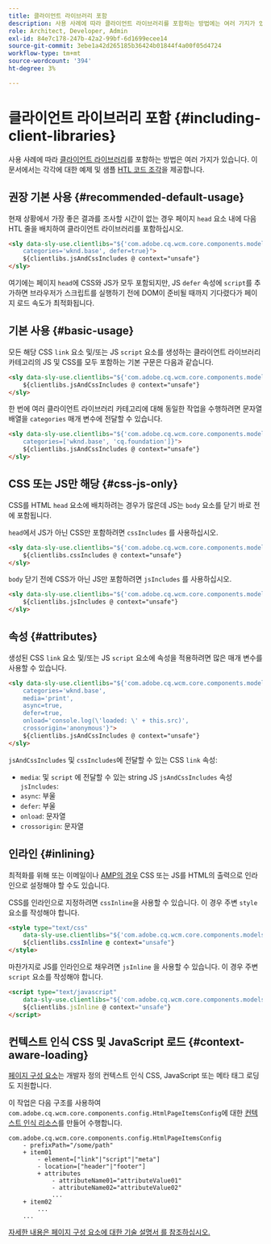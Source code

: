 ```yaml
---
title: 클라이언트 라이브러리 포함
description: 사용 사례에 따라 클라이언트 라이브러리를 포함하는 방법에는 여러 가지가 있습니다.
role: Architect, Developer, Admin
exl-id: 84e7c178-247b-42a2-99bf-6d1699ecee14
source-git-commit: 3ebe1a42d265185b36424b01844f4a00f05d4724
workflow-type: tm+mt
source-wordcount: '394'
ht-degree: 3%

---
```


# 클라이언트 라이브러리 포함 {#including-client-libraries}

사용 사례에 따라 [클라이언트 라이브러리](/help/developing/archetype/uifrontend.md#clientlibs)를 포함하는 방법은 여러 가지가 있습니다. 이 문서에서는 각각에 대한 예제 및 샘플 [HTL 코드 조각](https://docs.adobe.com/content/help/ko/experience-manager-htl/using/overview.html)을 제공합니다.

## 권장 기본 사용 {#recommended-default-usage}

현재 상황에서 가장 좋은 결과를 조사할 시간이 없는 경우 페이지 `head` 요소 내에 다음 HTL 줄을 배치하여 클라이언트 라이브러리를 포함하십시오.

```html
<sly data-sly-use.clientlibs="${'com.adobe.cq.wcm.core.components.models.ClientLibraries' @
    categories='wknd.base', defer=true}">
    ${clientlibs.jsAndCssIncludes @ context="unsafe"}
</sly>
```

여기에는 페이지 `head`에 CSS와 JS가 모두 포함되지만, JS `defer` 속성에 `script`를 추가하면 브라우저가 스크립트를 실행하기 전에 DOM이 준비될 때까지 기다렸다가 페이지 로드 속도가 최적화됩니다.

## 기본 사용 {#basic-usage}

모든 해당 CSS `link` 요소 및/또는 JS `script` 요소를 생성하는 클라이언트 라이브러리 카테고리의 JS 및 CSS를 모두 포함하는 기본 구문은 다음과 같습니다.

```html
<sly data-sly-use.clientlibs="${'com.adobe.cq.wcm.core.components.models.ClientLibraries' @ categories='wknd.base'}">
    ${clientlibs.jsAndCssIncludes @ context="unsafe"}
</sly>
```

한 번에 여러 클라이언트 라이브러리 카테고리에 대해 동일한 작업을 수행하려면 문자열 배열을 `categories` 매개 변수에 전달할 수 있습니다.

```html
<sly data-sly-use.clientlibs="${'com.adobe.cq.wcm.core.components.models.ClientLibraries' @
    categories=['wknd.base', 'cq.foundation']}">
    ${clientlibs.jsAndCssIncludes @ context="unsafe"}
</sly>
```

## CSS 또는 JS만 해당 {#css-js-only}

CSS를 HTML `head` 요소에 배치하려는 경우가 많은데 JS는 `body` 요소를 닫기 바로 전에 포함됩니다.

`head`에서 JS가 아닌 CSS만 포함하려면 `cssIncludes` 를 사용하십시오.

```html
<sly data-sly-use.clientlibs="${'com.adobe.cq.wcm.core.components.models.ClientLibraries' @ categories='wknd.base'}">
    ${clientlibs.cssIncludes @ context="unsafe"}
</sly>
```

`body` 닫기 전에 CSS가 아닌 JS만 포함하려면 `jsIncludes` 를 사용하십시오.

```html
<sly data-sly-use.clientlibs="${'com.adobe.cq.wcm.core.components.models.ClientLibraries' @ categories='wknd.base'}">
    ${clientlibs.jsIncludes @ context="unsafe"}
</sly>
```

## 속성 {#attributes}

생성된 CSS `link` 요소 및/또는 JS `script` 요소에 속성을 적용하려면 많은 매개 변수를 사용할 수 있습니다.

```html
<sly data-sly-use.clientlibs="${'com.adobe.cq.wcm.core.components.models.ClientLibraries' @
    categories='wknd.base',
    media='print',
    async=true,
    defer=true,
    onload='console.log(\'loaded: \' + this.src)',
    crossorigin='anonymous'}">
    ${clientlibs.jsAndCssIncludes @ context="unsafe"}
</sly>
```

`jsAndCssIncludes` 및 `cssIncludes`에 전달할 수 있는 CSS `link` 속성:

* `media`: 및  `script` 에 전달할 수 있는 string JS  `jsAndCssIncludes` 속성  `jsIncludes`:
* `async`: 부울
* `defer`: 부울
* `onload`: 문자열
* `crossorigin`: 문자열

## 인라인 {#inlining}

최적화를 위해 또는 이메일이나 [AMP의 경우](amp.md) CSS 또는 JS를 HTML의 출력으로 인라인으로 설정해야 할 수도 있습니다.

CSS를 인라인으로 지정하려면 `cssInline`을 사용할 수 있습니다. 이 경우 주변 `style` 요소를 작성해야 합니다.

```html
<style type="text/css"
    data-sly-use.clientlibs="${'com.adobe.cq.wcm.core.components.models.ClientLibraries' @ categories='wknd.base'}">
    ${clientlibs.cssInline @ context="unsafe"}
</style>
```

마찬가지로 JS를 인라인으로 채우려면 `jsInline` 을 사용할 수 있습니다. 이 경우 주변 `script` 요소를 작성해야 합니다.

```html
<script type="text/javascript"
    data-sly-use.clientlibs="${'com.adobe.cq.wcm.core.components.models.ClientLibraries' @ categories='wknd.base'}">
    ${clientlibs.jsInline @ context="unsafe"}
</script>
```

## 컨텍스트 인식 CSS 및 JavaScript 로드 {#context-aware-loading}

[페이지 구성 요소](/help/components/page.md)는 개발자 정의 컨텍스트 인식 CSS, JavaScript 또는 메타 태그 로딩도 지원합니다.

이 작업은 다음 구조를 사용하여 `com.adobe.cq.wcm.core.components.config.HtmlPageItemsConfig`에 대한 [컨텍스트 인식 리소스](context-aware-configs.md)를 만들어 수행합니다.

```text
com.adobe.cq.wcm.core.components.config.HtmlPageItemsConfig
    - prefixPath="/some/path"
    + item01
        - element=["link"|"script"|"meta"]
        - location=["header"|"footer"]
        + attributes
            - attributeName01="attributeValue01"
            - attributeName02="attributeValue02"
            ...
    + item02
        ...
    ...
```

[자세한 내용은 페이지 구성 요소에 대한 기술 설명서 를 참조하십시오.](https://github.com/adobe/aem-core-wcm-components/tree/master/content/src/content/jcr_root/apps/core/wcm/components/page/v2/page#loading-of-context-aware-cssjs)
